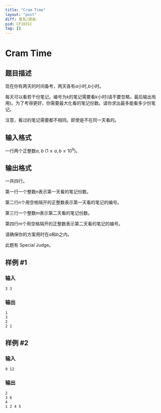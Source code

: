 ```yaml
---
title: "Cram Time"
layout: "post"
diff: 普及/提高-
pid: CF1031C
tag: []
---
```


# Cram Time

## 题目描述

现在你有两天的时间备考，两天各有$a$小时,$b$小时。

每天可以看若干份笔记。编号为$k$的笔记需要看$k$小时(请不要忽略，最后输出有用)。为了考得更好，你需要最大化看的笔记份数。请你求出最多能看多少份笔记。

注意，看过的笔记需要都不相同。即使是不在同一天看的。

## 输入格式

一行两个正整数$a$, $b$ $(1 \leq a, b \leq 10^9)$。

## 输出格式

一共四行。

第一行一个整数$n$表示第一天看的笔记份数。

第二行$n$个用空格隔开的正整数表示第一天看的笔记的编号。

第三行一个整数$m$表示第二天看的笔记份数。

第四行$m$个用空格隔开的正整数表示第二天看的笔记的编号。

请确保你的方案用时在$a$和$b$之内。

此题有 Special Judge。

## 样例 #1

### 输入

```
3 3

```

### 输出

```
1
3 
2
2 1 
```

## 样例 #2

### 输入

```
9 12

```

### 输出

```
2
3 6
4
1 2 4 5

```

